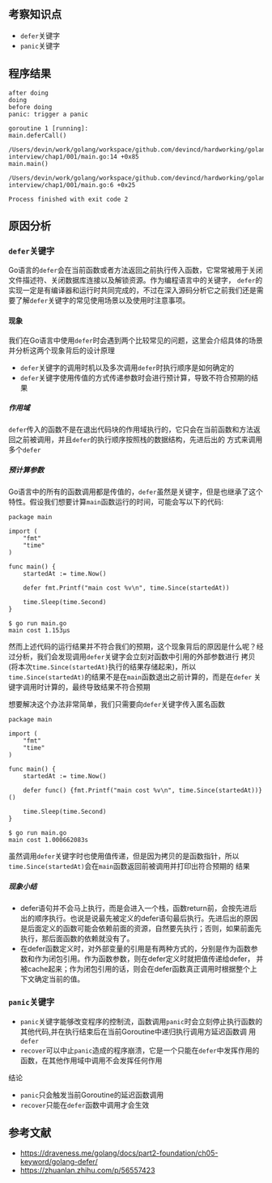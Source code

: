 ## 考察知识点
- `defer`关键字
- `panic`关键字

## 程序结果
```
after doing
doing
before doing
panic: trigger a panic

goroutine 1 [running]:
main.deferCall()
        /Users/devin/work/golang/workspace/github.com/devincd/hardworking/golang-interview/chap1/001/main.go:14 +0x85
main.main()
        /Users/devin/work/golang/workspace/github.com/devincd/hardworking/golang-interview/chap1/001/main.go:6 +0x25

Process finished with exit code 2

```

## 原因分析
### `defer`关键字
Go语言的`defer`会在当前函数或者方法返回之前执行传入函数，它常常被用于关闭文件描述符、关闭数据库连接以及解锁资源。作为编程语言中的关键字，
`defer`的实现一定是有编译器和运行时共同完成的，不过在深入源码分析它之前我们还是需要了解`defer`关键字的常见使用场景以及使用时注意事项。

#### 现象
我们在Go语言中使用`defer`时会遇到两个比较常见的问题，这里会介绍具体的场景并分析这两个现象背后的设计原理
- `defer`关键字的调用时机以及多次调用`defer`时执行顺序是如何确定的
- `defer`关键字使用传值的方式传递参数时会进行预计算，导致不符合预期的结果

##### 作用域
`defer`传入的函数不是在退出代码块的作用域执行的，它只会在当前函数和方法返回之前被调用，并且`defer`的执行顺序按照栈的数据结构，先进后出的
方式来调用多个`defer`

##### 预计算参数
Go语言中的所有的函数调用都是传值的，`defer`虽然是关键字，但是也继承了这个特性。假设我们想要计算`main`函数运行的时间，可能会写以下的代码:
```
package main

import (
	"fmt"
	"time"
)

func main() {
	startedAt := time.Now()

	defer fmt.Printf("main cost %v\n", time.Since(startedAt))

	time.Sleep(time.Second)
}

$ go run main.go
main cost 1.153µs
```
然而上述代码的运行结果并不符合我们的预期，这个现象背后的原因是什么呢？经过分析，我们会发现调用`defer`关键字会立刻对函数中引用的外部参数进行
拷贝(将本次`time.Since(startedAt)`执行的结果存储起来)，所以`time.Since(startedAt)`的结果不是在`main`函数退出之前计算的，而是在`defer`
关键字调用时计算的，最终导致结果不符合预期

想要解决这个办法非常简单，我们只需要向`defer`关键字传入匿名函数
```
package main

import (
	"fmt"
	"time"
)

func main() {
	startedAt := time.Now()

	defer func() {fmt.Printf("main cost %v\n", time.Since(startedAt))}()

	time.Sleep(time.Second)
}

$ go run main.go
main cost 1.000662083s
```
虽然调用`defer`关键字时也使用值传递，但是因为拷贝的是函数指针，所以`time.Since(startedAt)`会在`main`函数返回前被调用并打印出符合预期的
结果

##### 现象小结
- defer语句并不会马上执行，而是会进入一个栈，函数return前，会按先进后出的顺序执行。也说是说最先被定义的defer语句最后执行。先进后出的原因
是后面定义的函数可能会依赖前面的资源，自然要先执行；否则，如果前面先执行，那后面函数的依赖就没有了。
- 在defer函数定义时，对外部变量的引用是有两种方式的，分别是作为函数参数和作为闭包引用。作为函数参数，则在defer定义时就把值传递给defer，
并被cache起来；作为闭包引用的话，则会在defer函数真正调用时根据整个上下文确定当前的值。
  



### `panic`关键字
- `panic`关键字能够改变程序的控制流，函数调用`panic`时会立刻停止执行函数的其他代码,并在执行结束后在当前Goroutine中递归执行调用方延迟函数调
用`defer`
- `recover`可以中止`panic`造成的程序崩溃，它是一个只能在`defer`中发挥作用的函数，在其他作用域中调用不会发挥任何作用

结论
- `panic`只会触发当前Goroutine的延迟函数调用
- `recover`只能在`defer`函数中调用才会生效


## 参考文献
- https://draveness.me/golang/docs/part2-foundation/ch05-keyword/golang-defer/
- https://zhuanlan.zhihu.com/p/56557423